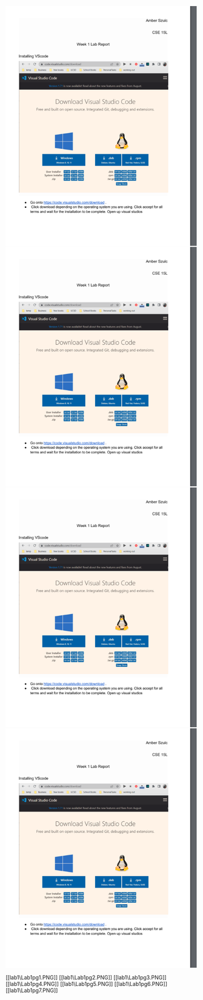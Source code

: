 ![](lab1\Lab1pg1.PNG?raw=true)
![](lab1\Lab1pg1.PNG)
![](Lab1pg1.PNG?raw=true)
![](Lab1pg1.PNG)

[[lab1\Lab1pg1.PNG]]
[[lab1\Lab1pg2.PNG]]
[[lab1\Lab1pg3.PNG]]
[[lab1\Lab1pg4.PNG]]
[[lab1\Lab1pg5.PNG]]
[[lab1\Lab1pg6.PNG]]
[[lab1\Lab1pg7.PNG]]
